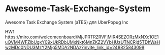# Awesome-Task-Exchange-System
Awesome Task Exchange System (aTES) для UberPopug Inc

HW1 
https://miro.com/welcomeonboard/MjJPRTRZRVFjMlR4SEZORzMxNXc1OE1uQVM4WFZlbUgxY09xUkRDbUMxNkt6MnZKZ2VYbHUzUTNCRjd5TDhWaHwzMDc0NDU3MzY2Mjg5MDA2NDAz?invite_link_id=248825843098


